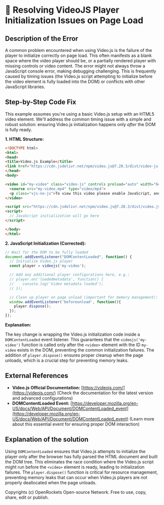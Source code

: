 # 🐞 Resolving VideoJS Player Initialization Issues on Page Load


## Description of the Error

A common problem encountered when using Video.js is the failure of the player to initialize correctly on page load. This often manifests as a blank space where the video player should be, or a partially rendered player with missing controls or video content.  The error might not always throw a JavaScript console error, making debugging challenging. This is frequently caused by timing issues (the Video.js script attempting to initialize before the video element is fully loaded into the DOM) or conflicts with other JavaScript libraries.

## Step-by-Step Code Fix

This example assumes you're using a basic Video.js setup with an HTML5 video element.  We'll address the common timing issue with a simple and robust solution: ensuring Video.js initialization happens only *after* the DOM is fully ready.

**1. HTML Structure:**

```html
<!DOCTYPE html>
<html>
<head>
<title>Video.js Example</title>
<link href="https://cdn.jsdelivr.net/npm/video.js@7.20.3/dist/video-js.css" rel="stylesheet">
</head>
<body>

<video id="my-video" class="video-js" controls preload="auto" width="640" height="360" poster="poster.jpg">
  <source src="my-video.mp4" type="video/mp4">
  <p class="vjs-no-js">To view this video please enable JavaScript, and consider upgrading to a web browser that supports HTML5 video</p>
</video>

<script src="https://cdn.jsdelivr.net/npm/video.js@7.20.3/dist/video.js"></script>
<script>
  // JavaScript initialization will go here
</script>

</body>
</html>
```

**2. JavaScript Initialization (Corrected):**

```javascript
// Wait for the DOM to be fully loaded
document.addEventListener("DOMContentLoaded", function() {
  // Initialize Video.js player
  const player = videojs('my-video');

  // Add any additional player configurations here, e.g.:
  // player.on('loadedmetadata', function() {
  //    console.log('Video metadata loaded');
  // });

  // Clean up player on page unload (important for memory management):
  window.addEventListener('beforeunload', function(){
    player.dispose();
  });
});

```

**Explanation:**

The key change is wrapping the Video.js initialization code inside a `DOMContentLoaded` event listener.  This guarantees that the `videojs('my-video')` function is called only after the `<video>` element with the ID `my-video` exists in the DOM, preventing the common initialization failures.  The addition of `player.dispose()` ensures proper cleanup when the page unloads, which is a crucial step for preventing memory leaks.


## External References

* **Video.js Official Documentation:** [https://videojs.com/](https://videojs.com/)  (Check the documentation for the latest version and advanced configurations)
* **DOMContentLoaded Event:** [https://developer.mozilla.org/en-US/docs/Web/API/Document/DOMContentLoaded_event](https://developer.mozilla.org/en-US/docs/Web/API/Document/DOMContentLoaded_event) (Learn more about this essential event for ensuring proper DOM interaction)


## Explanation of the solution


Using `DOMContentLoaded` ensures that Video.js attempts to initialize the player only after the browser has fully parsed the HTML document and built the DOM tree. This eliminates the race condition where the Video.js script might run before the `<video>` element is ready, leading to initialization failures. The `player.dispose()` function is critical for resource management, preventing memory leaks that can occur when Video.js players are not properly deallocated when the page unloads.

Copyrights (c) OpenRockets Open-source Network. Free to use, copy, share, edit or publish.

